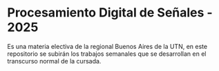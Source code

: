 # Procesamiento Digital de Señales - 2025

Es una materia electiva de la regional Buenos Aires de la UTN, en este repositorio se subirán los trabajos semanales que se desarrollan en el transcurso normal de la cursada.



